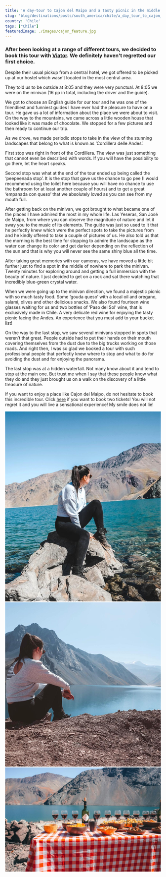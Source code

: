 ```yaml
---
title: 'A day-tour to Cajon del Maipo and a tasty picnic in the middle of the Andes'
slug: 'blog/destinations/posts/south_america/chile/a_day_tour_to_cajon_del_maipo_and_a_tasty_picnic_in_the_middle_of_the_andes/'
country: 'Chile'
tags: ["Chile"]
featuredImage: ./images/cajon_feature.jpg
---
```


<div class='post-text'>

### After been looking at a range of different tours, we decided to book this tour with <a href="https://www.viator.com/tours/Santiago/Full-Day-Tour-to-Cajon-Del-Maipo-and-El-Yeso-Reservoir/d713-28662P1" target="_blank" rel="noopener noreferrer">Viator</a>. We definitely haven't regretted our first choice.

Despite their usual pickup from a central hotel, we got offered to be picked up at our hostel which wasn’t located in the most central area.

They told us to be outside at 8:05 and they were very punctual. At 8:05 we were on the minivan (16 pp in total, including the driver and the guide).

We got to choose an English guide for our tour and he was one of the friendliest and funniest guides I have ever had the pleasure to have on a tour. He gave us a lot of information about the place we were about to visit. On the way to the mountains, we came across a little wooden house that looked like it was made of chocolate. We stopped for a few pictures and then ready to continue our trip.

As we drove, we made periodic stops to take in the view of the stunning landscapes that belong to what is known as ‘Cordillera delle Andes’.

First stop was right in front of the Cordillera. The view was just something that cannot even be described with words. If you will have the possibility to go there, let the heart speaks.

Second stop was what at the end of the tour ended up being called the ‘peepeenada stop’. It is the stop that gave us the chance to go pee (I would recommend using the toilet here because you will have no chance to use the bathroom for at least another couple of hours) and to get a great ‘empanada con queso’ that we absolutely loved as you can see from my mouth full.

After getting back on the minivan, we got brought to what became one of the places I have admired the most in my whole life. Las Yeseras, San José de Maipo, from where you can observe the magnitude of nature and let it sway you to the music of its elements. The guide was just so used to it that he perfectly knew which were the perfect spots to take the pictures from and he kindly offered to take a couple of pictures of us. He also told us that the morning is the best time for stopping to admire the landscape as the water can change its color and get darker depending on the reflection of the sun and that is why you will never see the same shiny blue all the time.

After taking great memories with our cameras, we have moved a little bit further just to find a spot in the middle of nowhere to park the minivan. Twenty minutes for exploring around and getting a full immersion with the beauty of nature. I just decided to get on a rock and sat there watching that incredibly blue-green crystal water.

When we were going up to the minivan direction, we found a majestic picnic with so much tasty food. Some ‘gouda queso’ with a local oil and oregano, salami, olives and other delicious snacks. We also found fourteen wine glasses waiting for us and two bottles of ‘Paso del Sol’ wine, that is exclusively made in Chile. A very delicate red wine for enjoying the tasty picnic facing the Andes. An experience that you must add to your bucket list!

On the way to the last stop, we saw several minivans stopped in spots that weren’t that great. People outside had to put their hands on their mouth covering themselves from the dust due to the big trucks working on those roads. And right then, I was so glad we booked a tour with such professional people that perfectly knew where to stop and what to do for avoiding the dust and for enjoying the panorama.

The last stop was at a hidden waterfall. Not many know about it and tend to stop at the main one. But trust me when I say that these people know what they do and they just brought us on a walk on the discovery of a little treasure of nature.

If you want to enjoy a place like Cajon del Maipo, do not hesitate to book this incredible tour. Click <a href="https://www.viator.com/tours/Santiago/Full-Day-Tour-to-Cajon-Del-Maipo-and-El-Yeso-Reservoir/d713-28662P1" target="_blank" rel="noopener noreferrer">here</a> if you want to book two tickets! You will not regret it and you will live a sensational experience! My smile does not lie!

</div>

<div class='post-images'>

![Image](./images/cajon_01.jpg)
![Image](./images/cajon_02.jpg)
![Image](./images/cajon_03.jpg)

</div>